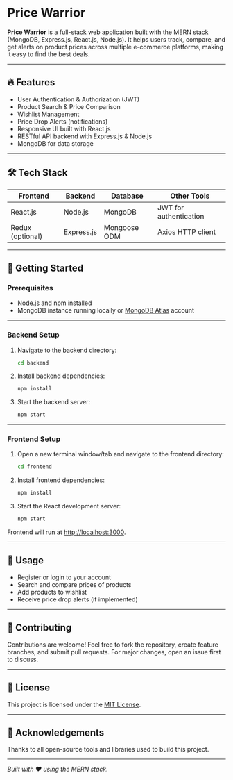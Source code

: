 # Price Warrior

**Price Warrior** is a full-stack web application built with the MERN stack (MongoDB, Express.js, React.js, Node.js). It helps users track, compare, and get alerts on product prices across multiple e-commerce platforms, making it easy to find the best deals.

---

## 🔥 Features

- User Authentication & Authorization (JWT)  
- Product Search & Price Comparison  
- Wishlist Management  
- Price Drop Alerts (notifications)  
- Responsive UI built with React.js  
- RESTful API backend with Express.js & Node.js  
- MongoDB for data storage  

---

## 🛠️ Tech Stack

| Frontend           | Backend             | Database           | Other Tools             |
|--------------------|---------------------|--------------------|-------------------------|
| React.js           | Node.js             | MongoDB            | JWT for authentication  |
| Redux (optional)    | Express.js          | Mongoose ODM       | Axios HTTP client       |

---

## 🚀 Getting Started

### Prerequisites

- [Node.js](https://nodejs.org/en/download/) and npm installed  
- MongoDB instance running locally or [MongoDB Atlas](https://www.mongodb.com/cloud/atlas) account  

---

### Backend Setup

1. Navigate to the backend directory:

    ```bash
    cd backend
    ```

2. Install backend dependencies:

    ```bash
    npm install
    ```

3. Start the backend server:

    ```bash
    npm start
    ```

---

### Frontend Setup

1. Open a new terminal window/tab and navigate to the frontend directory:

    ```bash
    cd frontend
    ```

2. Install frontend dependencies:

    ```bash
    npm install
    ```

3. Start the React development server:

    ```bash
    npm start
    ```

Frontend will run at [http://localhost:3000](http://localhost:3000).

---

## 🎯 Usage

- Register or login to your account  
- Search and compare prices of products  
- Add products to wishlist  
- Receive price drop alerts (if implemented)  

---


## 🤝 Contributing

Contributions are welcome! Feel free to fork the repository, create feature branches, and submit pull requests. For major changes, open an issue first to discuss.

---

## 📄 License

This project is licensed under the [MIT License](LICENSE).

---

## 🙏 Acknowledgements

Thanks to all open-source tools and libraries used to build this project.

---

*Built with ❤️ using the MERN stack.*


